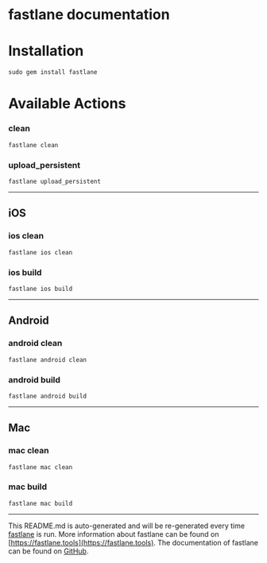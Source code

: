 fastlane documentation
================
# Installation
```
sudo gem install fastlane
```
# Available Actions
### clean
```
fastlane clean
```

### upload_persistent
```
fastlane upload_persistent
```


----

## iOS
### ios clean
```
fastlane ios clean
```

### ios build
```
fastlane ios build
```


----

## Android
### android clean
```
fastlane android clean
```

### android build
```
fastlane android build
```


----

## Mac
### mac clean
```
fastlane mac clean
```

### mac build
```
fastlane mac build
```


----

This README.md is auto-generated and will be re-generated every time [fastlane](https://fastlane.tools) is run.
More information about fastlane can be found on [https://fastlane.tools](https://fastlane.tools).
The documentation of fastlane can be found on [GitHub](https://github.com/fastlane/fastlane/tree/master/fastlane).
